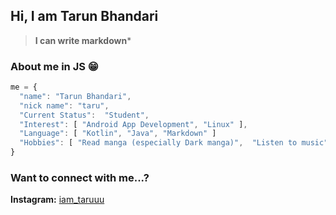 ## Hi, I am Tarun Bhandari
> **I can write markdown***

### About me in JS 😁

```js
me = {
  "name": "Tarun Bhandari",
  "nick name": "taru",
  "Current Status":  "Student",
  "Interest": [ "Android App Development", "Linux" ],
  "Language": [ "Kotlin", "Java", "Markdown" ]
  "Hobbies": [ "Read manga (especially Dark manga)",  "Listen to music" ]
}
```

### Want to connect with me...?
**Instagram:** [iam_taruuu](https://www.instagram.com/iam_taruuu/) 
